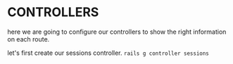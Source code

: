 # CONTROLLERS

here we are going to  configure our controllers to show the right information on each route.

let's first create our sessions controller. `rails g controller sessions`
